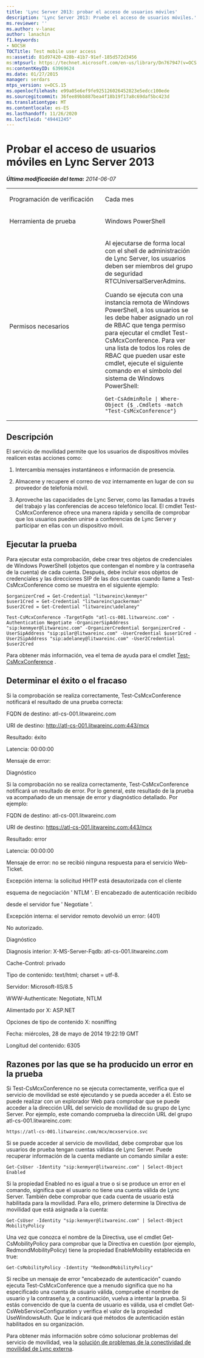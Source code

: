 ```yaml
---
title: 'Lync Server 2013: probar el acceso de usuarios móviles'
description: 'Lync Server 2013: Pruebe el acceso de usuarios móviles.'
ms.reviewer: ''
ms.author: v-lanac
author: lanachin
f1.keywords:
- NOCSH
TOCTitle: Test mobile user access
ms:assetid: 81d97420-428b-41b7-91ef-185d572d3456
ms:mtpsurl: https://technet.microsoft.com/en-us/library/Dn767947(v=OCS.15)
ms:contentKeyID: 63969624
ms.date: 01/27/2015
manager: serdars
mtps_version: v=OCS.15
ms.openlocfilehash: e99a05e6ef9fe925126026452823e5edcc100ede
ms.sourcegitcommit: 36fee89bb887bea4f18b19f17a8c69daf5bc423d
ms.translationtype: MT
ms.contentlocale: es-ES
ms.lasthandoff: 11/26/2020
ms.locfileid: "49441245"
---
```

# <a name="test-mobile-user-access-in-lync-server-2013"></a>Probar el acceso de usuarios móviles en Lync Server 2013

<div data-xmlns="http://www.w3.org/1999/xhtml">

<div class="topic" data-xmlns="http://www.w3.org/1999/xhtml" data-msxsl="urn:schemas-microsoft-com:xslt" data-cs="https://msdn.microsoft.com/">

<div data-asp="https://msdn2.microsoft.com/asp">



</div>

<div id="mainSection">

<div id="mainBody">

<span> </span>

_**Última modificación del tema:** 2014-06-07_


<table>
<colgroup>
<col style="width: 50%" />
<col style="width: 50%" />
</colgroup>
<tbody>
<tr class="odd">
<td><p>Programación de verificación</p></td>
<td><p>Cada mes</p></td>
</tr>
<tr class="even">
<td><p>Herramienta de prueba</p></td>
<td><p>Windows PowerShell</p></td>
</tr>
<tr class="odd">
<td><p>Permisos necesarios</p></td>
<td><p>Al ejecutarse de forma local con el shell de administración de Lync Server, los usuarios deben ser miembros del grupo de seguridad RTCUniversalServerAdmins.</p>
<p>Cuando se ejecuta con una instancia remota de Windows PowerShell, a los usuarios se les debe haber asignado un rol de RBAC que tenga permiso para ejecutar el cmdlet Test-CsMcxConference. Para ver una lista de todos los roles de RBAC que pueden usar este cmdlet, ejecute el siguiente comando en el símbolo del sistema de Windows PowerShell:</p>
<pre><code>Get-CsAdminRole | Where-Object {$_.Cmdlets -match &quot;Test-CsMcxConference&quot;}</code></pre></td>
</tr>
</tbody>
</table>


<div>

## <a name="description"></a>Descripción

El servicio de movilidad permite que los usuarios de dispositivos móviles realicen estas acciones como:

1.  Intercambia mensajes instantáneos e información de presencia.

2.  Almacene y recupere el correo de voz internamente en lugar de con su proveedor de telefonía móvil.

3.  Aproveche las capacidades de Lync Server, como las llamadas a través del trabajo y las conferencias de acceso telefónico local. El cmdlet Test-CsMcxConference ofrece una manera rápida y sencilla de comprobar que los usuarios pueden unirse a conferencias de Lync Server y participar en ellas con un dispositivo móvil.

</div>

<div>

## <a name="running-the-test"></a>Ejecutar la prueba

Para ejecutar esta comprobación, debe crear tres objetos de credenciales de Windows PowerShell (objetos que contengan el nombre y la contraseña de la cuenta) de cada cuenta. Después, debe incluir esos objetos de credenciales y las direcciones SIP de las dos cuentas cuando llame a Test-CsMcxConference como se muestra en el siguiente ejemplo:

    $organizerCred = Get-Credential "litwareinc\kenmyer"
    $user1Cred = Get-Credential "litwareinc\packerman"
    $user2Cred = Get-Credential "litwareinc\adelaney"
    
    Test-CsMcxConference -TargetFqdn "atl-cs-001.litwareinc.com" -Authentication Negotiate -OrganizerSipAddress "sip:kenmyer@litwareinc.com" -OrganizerCredential $organizerCred -UserSipAddress "sip:pilar@litwareinc.com" -UserCredential $user1Cred -User2SipAddress "sip:adelaney@litwareinc.com" -User2Credential $user2Cred

Para obtener más información, vea el tema de ayuda para el cmdlet [Test-CsMcxConference](https://docs.microsoft.com/powershell/module/skype/Test-CsMcxConference) .

</div>

<div>

## <a name="determining-success-or-failure"></a>Determinar el éxito o el fracaso

Si la comprobación se realiza correctamente, Test-CsMcxConference notificará el resultado de una prueba correcta:

FQDN de destino: atl-cs-001.litwareinc.com

URI de destino: http://atl-cs-001.litwareinc.com:443/mcx

Resultado: éxito

Latencia: 00:00:00

Mensaje de error:

Diagnóstico

Si la comprobación no se realiza correctamente, Test-CsMcxConference notificará un resultado de error. Por lo general, este resultado de la prueba va acompañado de un mensaje de error y diagnóstico detallado. Por ejemplo:

FQDN de destino: atl-cs-001.litwareinc.com

URI de destino: https://atl-cs-001.litwareinc.com:443/mcx

Resultado: error

Latencia: 00:00:00

Mensaje de error: no se recibió ninguna respuesta para el servicio Web-Ticket.

Excepción interna: la solicitud HHTP está desautorizada con el cliente

esquema de negociación ' NTLM '. El encabezado de autenticación recibido

desde el servidor fue ' Negotiate '.

Excepción interna: el servidor remoto devolvió un error: (401)

No autorizado.

Diagnóstico

Diagnosis interior: X-MS-Server-Fqdb: atl-cs-001.litwareinc.com

Cache-Control: privado

Tipo de contenido: text/html; charset = utf-8.

Servidor: Microsoft-IIS/8.5

WWW-Authenticate: Negotiate, NTLM

Alimentado por X: ASP.NET

Opciones de tipo de contenido X: nosniffing

Fecha: miércoles, 28 de mayo de 2014 19:22:19 GMT

Longitud del contenido: 6305

</div>

<div>

## <a name="reasons-why-the-test-might-have-failed"></a>Razones por las que se ha producido un error en la prueba

Si Test-CsMcxConference no se ejecuta correctamente, verifica que el servicio de movilidad se esté ejecutando y se pueda acceder a él. Esto se puede realizar con un explorador Web para comprobar que se puede acceder a la dirección URL del servicio de movilidad de su grupo de Lync Server. Por ejemplo, este comando comprueba la dirección URL del grupo atl-cs-001.litwareinc.com:

`https://atl-cs-001.litwareinc.com/mcx/mcxservice.svc`

Si se puede acceder al servicio de movilidad, debe comprobar que los usuarios de prueba tengan cuentas válidas de Lync Server. Puede recuperar información de la cuenta mediante un comando similar a este:

    Get-CsUser -Identity "sip:kenmyer@litwareinc.com" | Select-Object Enabled

Si la propiedad Enabled no es igual a true o si se produce un error en el comando, significa que el usuario no tiene una cuenta válida de Lync Server. También debe comprobar que cada cuenta de usuario está habilitada para la movilidad. Para ello, primero determine la Directiva de movilidad que está asignada a la cuenta:

    Get-CsUser -Identity "sip:kenmyer@litwareinc.com" | Select-Object MobilityPolicy

Una vez que conozca el nombre de la Directiva, use el cmdlet Get-CsMobilityPolicy para comprobar que la Directiva en cuestión (por ejemplo, RedmondMobilityPolicy) tiene la propiedad EnableMobility establecida en true:

    Get-CsMobilityPolicy -Identity "RedmondMobilityPolicy"

Si recibe un mensaje de error "encabezado de autenticación" cuando ejecuta Test-CsMcxConference que a menudo significa que no ha especificado una cuenta de usuario válida, compruebe el nombre de usuario y la contraseña y, a continuación, vuelva a intentar la prueba. Si estás convencido de que la cuenta de usuario es válida, usa el cmdlet Get-CsWebServiceConfiguration y verifica el valor de la propiedad UseWindowsAuth. Que le indicará qué métodos de autenticación están habilitados en su organización.

Para obtener más información sobre cómo solucionar problemas del servicio de movilidad, vea la [solución de problemas de la conectividad de movilidad de Lync externa](https://blogs.technet.com/b/nexthop/archive/2012/02/21/troubleshooting-external-lync-mobility-connectivity-issues-step-by-step.aspx).

</div>

</div>

<span> </span>

</div>

</div>

</div>

